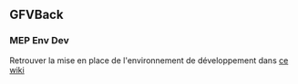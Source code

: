 ## GFVBack
### MEP Env Dev
Retrouver la mise en place de l'environnement de développement dans [ce wiki](https://github.com/MS2ISI9BG3/GFVBack/wiki/MEP-Env-Dev)

